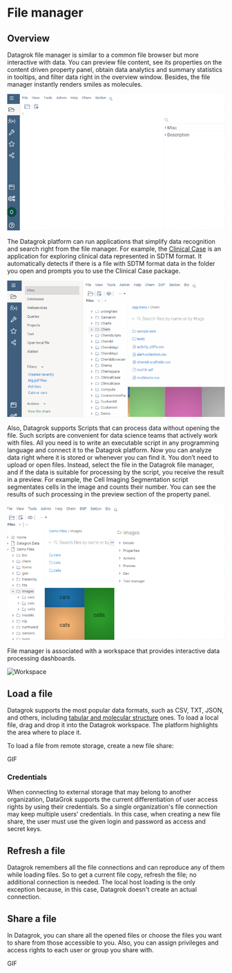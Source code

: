 # File manager

## Overview

Datagrok file manager is similar to a common file browser but more interactive
with data. You can preview file content, see its properties on the content
driven property panel, obtain data analytics and summary statistics in tooltips,
and filter data right in the overview window. Besides, the file manager
instantly renders smiles as molecules.

![File manager preview feature](file-manager-preview.gif "File manager preview feature")

The Datagrok platform can run applications that simplify data recognition and
search right from the file manager. For example, the [Clinical Case](https://github.com/datagrok-ai/public/tree/master/packages/ClinicalCase#readme) is an
application for exploring clinical data represented in SDTM format. It
automatically detects if there is a file with SDTM format data in the folder you
open and prompts you to use the Clinical Case package.

![Clinical Case](file-manager-clinical-case-short.gif "Clinical Case application detects SDTM format data")

Also, Datagrok supports Scripts that can process data without opening the file.
Such scripts are convenient for data science teams that actively work with
files. All you need is to write an executable script in any programming language
and connect it to the Datagrok platform. Now you can analyze data right where it
is stored or whenever you can find it. You don’t need to upload or open files.
Instead, select the file in the Datagrok file manager, and if the data is
suitable for processing by the script, you receive the result in a preview. For
example, the Cell Imaging Segmentation script segmentates cells in the image and
counts their number. You can see the results of such processing in the preview
section of the property panel.

![Cell imaging segmentation](file-manager-cell-imaging-segmantation.gif "Cell imaging segmentation script")

File manager is associated with a workspace that provides interactive data
processing dashboards.

![Workspace](file-manager-related-dashboards.gif "Interactive data
processing dashboards")

## Load a file

Datagrok supports the most popular data formats, such as CSV, TXT, JSON, and
others, including [tabular and molecular structure](file.md) ones. To load a local file,
drag and drop it into the Datagrok workspace. The platform highlights the area
where to place it.

To load a file from remote storage, create a new file share:

GIF

### Credentials

When connecting to external storage that may belong to another organization,
DataGrok supports the current differentiation of user access rights by using
their credentials. So a single organization's file connection may keep multiple
users’ credentials. In this case, when creating a new file share, the user must
use the given login and password as access and secret keys.

## Refresh a file

Datagrok remembers all the file connections and can reproduce any of them while
loading files. So to get a current file copy, refresh the file; no additional
connection is needed. The local host loading is the only exception because, in
this case, Datagrok doesn't create an actual connection.

## Share a file

In Datagrok, you can share all the opened files or choose the files you want to
share from those accessible to you. Also, you can assign privileges and access
rights to each user or group you share with.

GIF
